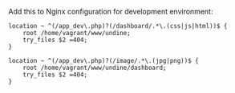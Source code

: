 Add this to Nginx configuration for development environment:

    location ~ ^(/app_dev\.php)?(/dashboard/.*\.(css|js|html))$ {
        root /home/vagrant/www/undine;
        try_files $2 =404;
    }

    location ~ ^(/app_dev\.php)?(/image/.*\.(jpg|png))$ {
        root /home/vagrant/www/undine/dashboard;
        try_files $2 =404;
    }
